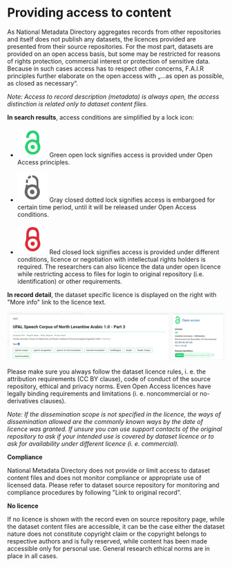 
# Providing access to content

As National Metadata Directory aggregates records from other repositories and itself does not publish any datasets, the licences provided are presented from their source repositories. For the most part, datasets are provided on an open access basis, but some may be restricted for reasons of rights protection, commercial interest or protection of sensitive data. Because in such cases access has to respect other concerns, F.A.I.R principles further elaborate on the open access with „…as open as possible, as closed as necessary“. 

*Note: Access to record description (metadata) is always open, the access distinction is related only to dataset content files.*

**In search results**, access conditions are simplified by a lock icon:

- ![Lock icon open](../images/icon_lock_open.png) Green open lock signifies access is provided under Open Access principles.

- ![Lock icon open](../images/icon_lock_embargo.png) Gray closed dotted lock signifies access is embargoed for certain time period, until it will be released under Open Access conditions.

- ![Lock icon open](../images/icon_lock_closed.png) Red closed lock signifies access is provided under different conditions, licence or negotiation with intellectual rights holders is required. The researchers can also licence the data under open licence while restricting access to files for login to original repository (i.e. identification) or other requirements. 

**In record detail**, the dataset specific licence is displayed on the right with "More info" link to the licence text. 

![Repository interface - record detail header](../images/record_detail_header.png "Repository interface - record detail header")

Please make sure you always follow the dataset licence rules, i. e. the attribution requirements (CC BY clause), code of conduct of the source repository, ethical and privacy norms. Even Open Access licences have legally binding requirements and limitations (i. e. noncommercial or no-derivatives clauses).

*Note: If the dissemination scope is not specified in the licence, the ways of dissemination allowed are the commonly known ways by the date of licence was granted. If unsure you can use support contacts of the original repository to ask if your intended use is covered by dataset licence or to ask for availability under different licence (i. e. commercial).*

**Compliance**

National Metadata Directory does not provide or limit access to dataset content files and does not monitor compliance or appropriate use of licensed data. Please refer to dataset source repository for monitoring and compliance procedures by following "Link to original record". 

**No licence**

If no licence is shown with the record even on source repository page, while the dataset content files are accessible, it can be the case either the dataset nature does not constitute copyright claim or the copyright belongs to respective authors and is fully reserved, while content has been made accessible only for personal use. General research ethical norms are in place in all cases.




